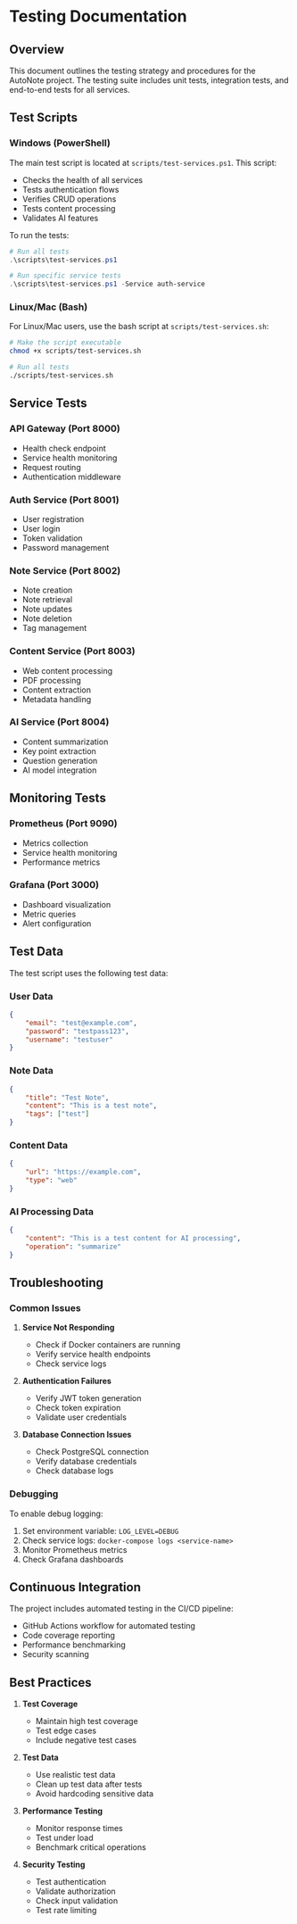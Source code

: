 # Testing Documentation

## Overview

This document outlines the testing strategy and procedures for the AutoNote project. The testing suite includes unit tests, integration tests, and end-to-end tests for all services.

## Test Scripts

### Windows (PowerShell)

The main test script is located at `scripts/test-services.ps1`. This script:
- Checks the health of all services
- Tests authentication flows
- Verifies CRUD operations
- Tests content processing
- Validates AI features

To run the tests:
```powershell
# Run all tests
.\scripts\test-services.ps1

# Run specific service tests
.\scripts\test-services.ps1 -Service auth-service
```

### Linux/Mac (Bash)

For Linux/Mac users, use the bash script at `scripts/test-services.sh`:
```bash
# Make the script executable
chmod +x scripts/test-services.sh

# Run all tests
./scripts/test-services.sh
```

## Service Tests

### API Gateway (Port 8000)
- Health check endpoint
- Service health monitoring
- Request routing
- Authentication middleware

### Auth Service (Port 8001)
- User registration
- User login
- Token validation
- Password management

### Note Service (Port 8002)
- Note creation
- Note retrieval
- Note updates
- Note deletion
- Tag management

### Content Service (Port 8003)
- Web content processing
- PDF processing
- Content extraction
- Metadata handling

### AI Service (Port 8004)
- Content summarization
- Key point extraction
- Question generation
- AI model integration

## Monitoring Tests

### Prometheus (Port 9090)
- Metrics collection
- Service health monitoring
- Performance metrics

### Grafana (Port 3000)
- Dashboard visualization
- Metric queries
- Alert configuration

## Test Data

The test script uses the following test data:

### User Data
```json
{
    "email": "test@example.com",
    "password": "testpass123",
    "username": "testuser"
}
```

### Note Data
```json
{
    "title": "Test Note",
    "content": "This is a test note",
    "tags": ["test"]
}
```

### Content Data
```json
{
    "url": "https://example.com",
    "type": "web"
}
```

### AI Processing Data
```json
{
    "content": "This is a test content for AI processing",
    "operation": "summarize"
}
```

## Troubleshooting

### Common Issues

1. **Service Not Responding**
   - Check if Docker containers are running
   - Verify service health endpoints
   - Check service logs

2. **Authentication Failures**
   - Verify JWT token generation
   - Check token expiration
   - Validate user credentials

3. **Database Connection Issues**
   - Check PostgreSQL connection
   - Verify database credentials
   - Check database logs

### Debugging

To enable debug logging:
1. Set environment variable: `LOG_LEVEL=DEBUG`
2. Check service logs: `docker-compose logs <service-name>`
3. Monitor Prometheus metrics
4. Check Grafana dashboards

## Continuous Integration

The project includes automated testing in the CI/CD pipeline:
- GitHub Actions workflow for automated testing
- Code coverage reporting
- Performance benchmarking
- Security scanning

## Best Practices

1. **Test Coverage**
   - Maintain high test coverage
   - Test edge cases
   - Include negative test cases

2. **Test Data**
   - Use realistic test data
   - Clean up test data after tests
   - Avoid hardcoding sensitive data

3. **Performance Testing**
   - Monitor response times
   - Test under load
   - Benchmark critical operations

4. **Security Testing**
   - Test authentication
   - Validate authorization
   - Check input validation
   - Test rate limiting 